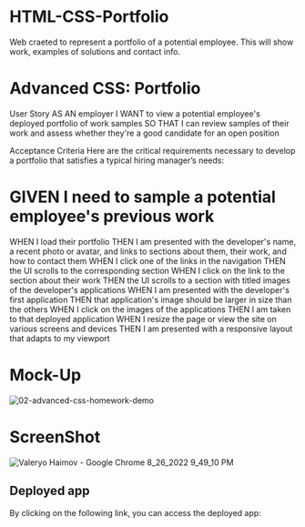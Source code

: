 # HTML-CSS-Portfolio

Web craeted to represent a portfolio of a potential employee. This will show work, examples of solutions and contact info.

# Advanced CSS: Portfolio

User Story
AS AN employer
I WANT to view a potential employee's deployed portfolio of work samples
SO THAT I can review samples of their work and assess whether they're a good candidate for an open position

Acceptance Criteria
Here are the critical requirements necessary to develop a portfolio that satisfies a typical hiring manager’s needs:

# GIVEN I need to sample a potential employee's previous work
WHEN I load their portfolio
THEN I am presented with the developer's name, a recent photo or avatar, and links to sections about them, their work, and how to contact them
WHEN I click one of the links in the navigation
THEN the UI scrolls to the corresponding section
WHEN I click on the link to the section about their work
THEN the UI scrolls to a section with titled images of the developer's applications
WHEN I am presented with the developer's first application
THEN that application's image should be larger in size than the others
WHEN I click on the images of the applications
THEN I am taken to that deployed application
WHEN I resize the page or view the site on various screens and devices
THEN I am presented with a responsive layout that adapts to my viewport

# Mock-Up

![02-advanced-css-homework-demo](https://user-images.githubusercontent.com/110436164/187013421-dbb4c1cb-0da4-43bf-a108-47cd07cae758.gif)

# ScreenShot

![Valeryo Haimov - Google Chrome 8_26_2022 9_49_10 PM](https://user-images.githubusercontent.com/110436164/187013390-055aa403-8d42-4d10-8243-db8eb72b97bd.png)

## Deployed app
By clicking on the following link, you can access the deployed app:

